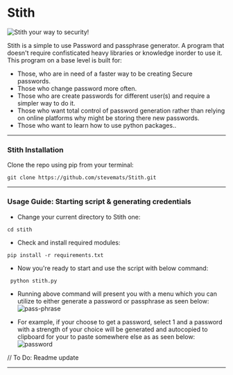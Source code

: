 # Stith
![Stith your way to security!](https://user-images.githubusercontent.com/30528167/185743020-ea23459e-f472-41cc-a3d8-f1f1d124d817.gif)

Stith is a simple to use Password and passphrase generator. A program that doesn't require confisticated heavy libraries or knowledge inorder to use it. This program on a base level is built for:

  - Those, who are in need of a faster way to be creating Secure passwords.
  - Those who change password more often.
  - Those who are create passwords for different user(s) and require a simpler way to do it.
  - Those who want total control of password generation rather than relying on online platforms why might be storing there new passwords.
  - Those who want to learn how to use python packages..
---
### Stith Installation

Clone the repo using pip from your terminal:

  ```
  git clone https://github.com/stevemats/Stith.git
  ```

---
 ### Usage Guide: Starting script & generating credentials

  - Change your current directory to Stith one:
  ```
  cd stith
  ```
  - Check and install required modules:
  ```
  pip install -r requirements.txt
  ```

  - Now you're ready to start and use the script with below command:
  ```
   python stith.py 
  ```
  - Running above command will present you with a menu which you can utilize to either generate a password or passphrase as seen below:
  ![pass-phrase](https://user-images.githubusercontent.com/30528167/185741529-0bb6e0a3-644f-498b-bd8d-fd86d49a43b8.PNG)

  - For example, if your choose to get a password, select 1 and a password with a strength of your choice will be generated and autocopied to clipboard for your to paste somewhere else as as seen below:
 ![password](https://user-images.githubusercontent.com/30528167/185741674-e41d50b7-a6dc-41dc-b1a2-101011add481.PNG)

// To Do: Readme update
___
